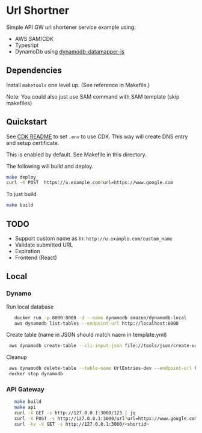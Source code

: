 # Url Shortner

Simple API GW url shortener service example using:

- AWS SAM/CDK
- Typesript
- DynamoDb using [dynamodb-datamapper-js](https://github.com/awslabs/dynamodb-data-mapper-js)

## Dependencies

Install `maketools` one level up. (See reference in Makefile.)

Note: You could also just use SAM command with SAM template (skip makefiles)

## Quickstart

See [CDK README](./stack/README.md) to set `.env` to use CDK. This way will create DNS entry and setup certificate.

This is enabled by default. See Makefile in this directory.

The following will build and deploy.

```bash
make deploy
curl -X POST  https://u.example.com?url=https://www.google.com
```

To just build

```bash
make build
```

## TODO

- Support custom name as in: `http://u.example.com/custom_name`
- Validate submitted URL
- Expiration
- Frontend (React)

## Local

### Dynamo

Run local database

```bash
   docker run -p 8000:8000 -d --name dynamodb amazon/dynamodb-local
   aws dynamodb list-tables --endpoint-url http://localhost:8000
```

Create table (name in JSON should match naem in template.yml)

```bash
 aws dynamodb create-table --cli-input-json file://tools/json/create-urls-table.json --endpoint-url http://localhost:8000
```

Cleanup

```bash
 aws dynamodb delete-table --table-name UrlEntries-dev --endpoint-url http://localhost:8000
 docker stop dynamodb
```

### API Gateway

```bash
   make build
   make api
   curl -X GET -s http://127.0.0.1:3000/123 | jq
   curl -X POST -s http://127.0.0.1:3000/url?url=https://www.google.com
   curl -kv -X GET -s http://127.0.0.1:3000/<shortid>
```
